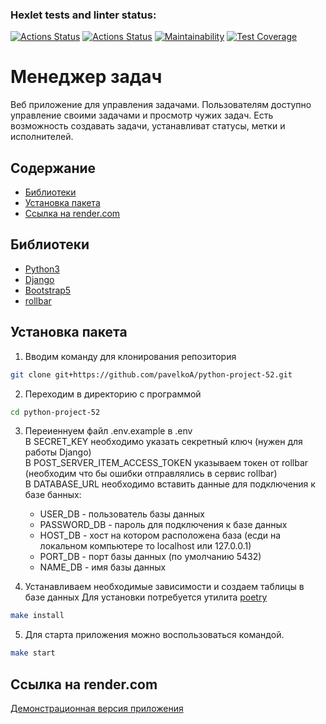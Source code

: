 ### Hexlet tests and linter status:
[![Actions Status](https://github.com/pavelkoA/python-project-52/actions/workflows/hexlet-check.yml/badge.svg)](https://github.com/pavelkoA/python-project-52/actions)
[![Actions Status](https://github.com/pavelkoA/python-project-52/actions/workflows/test.yml/badge.svg)](https://github.com/pavelkoA/python-project-83/actions/workflows/test.yml)
[![Maintainability](https://api.codeclimate.com/v1/badges/d3194180e77a5d538929/maintainability)](https://codeclimate.com/github/pavelkoA/python-project-52/maintainability)
[![Test Coverage](https://api.codeclimate.com/v1/badges/d3194180e77a5d538929/test_coverage)](https://codeclimate.com/github/pavelkoA/python-project-52/test_coverage)


<h1>Менеджер задач</h1>

Веб приложение для управления задачами. Пользователям доступно управление своими задачами и просмотр чужих задач. Есть возможность создавать задачи, устанавливат статусы, метки и исполнителей.


## Содержание
- [Библиотеки](#библиотеки)
- [Установка пакета](#установка-пакета)
- [Ссылка на render.com](#ссылка-render.com)


## Библиотеки
- [Python3](https://www.python.org/)
- [Django](https://www.djangoproject.com/)
- [Bootstrap5](https://getbootstrap.com/)
- [rollbar](https://rollbar.com/)


## Установка пакета

1. Вводим команду для клонирования репозитория
```sh
git clone git+https://github.com/pavelkoA/python-project-52.git
```

2. Переходим в директорию с программой
```sh
cd python-project-52
```

3. Переиеннуем файл .env.example в .env  
   В SECRET_KEY необходимо указать секретный ключ (нужен для работы Django)  
   В POST_SERVER_ITEM_ACCESS_TOKEN указываем токен от rollbar (необходим что бы ошибки отправлялись в сервис rollbar)  
   В DATABASE_URL необходимо вставить данные для подключения к базе банных:
   - USER_DB - пользователь базы данных
   - PASSWORD_DB - пароль для подключения к базе данных
   - HOST_DB - хост на котором расположена база (есди на локальном компьютере то localhost или 127.0.0.1)
   - PORT_DB - порт базы данных (по умолчанию 5432)
   - NAME_DB - имя базы данных


4. Устанавливаем необходимые зависимости и создаем таблицы в базе данных
   Для установки потребуется утилита [poetry](https://python-poetry.org/docs/)
```sh
make install
```


5. Для старта приложения можно воспользоваться командой.  
```sh
make start
```


## Ссылка на render.com

[Демонстрационная версия приложения](https://python-project-52-j3e4.onrender.com)
